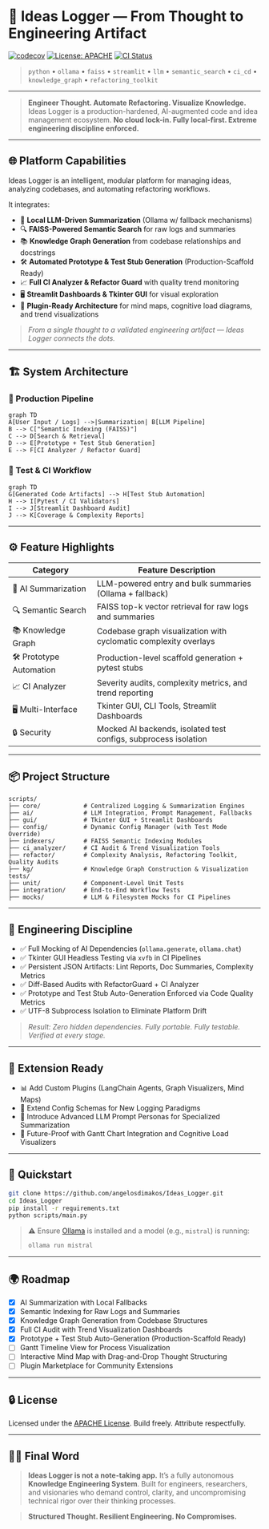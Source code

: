 
# 🚀 Ideas Logger — From Thought to Engineering Artifact

[![codecov](https://codecov.io/gh/angelosdimakos/Ideas_Logger/branch/main/graph/badge.svg?token=C49N6JTFXY)](https://codecov.io/gh/angelosdimakos/Ideas_Logger)
[![License: APACHE](https://img.shields.io/badge/License-APACHE-yellow.svg)](LICENSE)
[![CI Status](https://img.shields.io/badge/CI-Passing-brightgreen.svg)]()

> `python` • `ollama` • `faiss` • `streamlit` • `llm` • `semantic_search` • `ci_cd` • `knowledge_graph` • `refactoring_toolkit`

---

> **Engineer Thought. Automate Refactoring. Visualize Knowledge.**
> Ideas Logger is a production-hardened, AI-augmented code and idea management ecosystem.
> **No cloud lock-in. Fully local-first. Extreme engineering discipline enforced.**

---

## 🌐 Platform Capabilities

Ideas Logger is an intelligent, modular platform for managing ideas, analyzing codebases, and automating refactoring workflows.

It integrates:

* 🤖 **Local LLM-Driven Summarization** (Ollama w/ fallback mechanisms)
* 🔍 **FAISS-Powered Semantic Search** for raw logs and summaries
* 📚 **Knowledge Graph Generation** from codebase relationships and docstrings
* 🛠️ **Automated Prototype & Test Stub Generation** (Production-Scaffold Ready)
* 📈 **Full CI Analyzer & Refactor Guard** with quality trend monitoring
* 🖥️ **Streamlit Dashboards & Tkinter GUI** for visual exploration
* 🔌 **Plugin-Ready Architecture** for mind maps, cognitive load diagrams, and trend visualizations

> *From a single thought to a validated engineering artifact — Ideas Logger connects the dots.*

---

## 🏗️ System Architecture

### 🚧 Production Pipeline

```mermaid
graph TD
A[User Input / Logs] -->|Summarization| B[LLM Pipeline]
B --> C["Semantic Indexing (FAISS)"]
C --> D[Search & Retrieval]
D --> E[Prototype + Test Stub Generation]
E --> F[CI Analyzer / Refactor Guard]
```

### 🔬 Test & CI Workflow

```mermaid
graph TD
G[Generated Code Artifacts] --> H[Test Stub Automation]
H --> I[Pytest / CI Validators]
I --> J[Streamlit Dashboard Audit]
J --> K[Coverage & Complexity Reports]
```

---

## ⚙️ Feature Highlights

| Category                 | Feature Description                                              |
| ------------------------ | ---------------------------------------------------------------- |
| 🤖 AI Summarization      | LLM-powered entry and bulk summaries (Ollama + fallback)         |
| 🔍 Semantic Search       | FAISS top-k vector retrieval for raw logs and summaries          |
| 📚 Knowledge Graph       | Codebase graph visualization with cyclomatic complexity overlays |
| 🛠️ Prototype Automation | Production-level scaffold generation + pytest stubs              |
| 📈 CI Analyzer           | Severity audits, complexity metrics, and trend reporting         |
| 🖥️ Multi-Interface      | Tkinter GUI, CLI Tools, Streamlit Dashboards                     |
| 🔒 Security              | Mocked AI backends, isolated test configs, subprocess isolation  |

---

## 📦 Project Structure

```plaintext
scripts/
├── core/            # Centralized Logging & Summarization Engines
├── ai/              # LLM Integration, Prompt Management, Fallbacks
├── gui/             # Tkinter GUI + Streamlit Dashboards
├── config/          # Dynamic Config Manager (with Test Mode Override)
├── indexers/        # FAISS Semantic Indexing Modules
├── ci_analyzer/     # CI Audit & Trend Visualization Tools
├── refactor/        # Complexity Analysis, Refactoring Toolkit, Quality Audits
├── kg/              # Knowledge Graph Construction & Visualization
tests/
├── unit/            # Component-Level Unit Tests
├── integration/     # End-to-End Workflow Tests
├── mocks/           # LLM & Filesystem Mocks for CI Pipelines
```

---

## 🧪 Engineering Discipline

* ✅ Full Mocking of AI Dependencies (`ollama.generate`, `ollama.chat`)
* ✅ Tkinter GUI Headless Testing via `xvfb` in CI Pipelines
* ✅ Persistent JSON Artifacts: Lint Reports, Doc Summaries, Complexity Metrics
* ✅ Diff-Based Audits with RefactorGuard + CI Analyzer
* ✅ Prototype and Test Stub Auto-Generation Enforced via Code Quality Metrics
* ✅ UTF-8 Subprocess Isolation to Eliminate Platform Drift

> *Result: Zero hidden dependencies. Fully portable. Fully testable. Verified at every stage.*

---

## 🔌 Extension Ready

* 📊 Add Custom Plugins (LangChain Agents, Graph Visualizers, Mind Maps)
* 📂 Extend Config Schemas for New Logging Paradigms
* 🧠 Introduce Advanced LLM Prompt Personas for Specialized Summarization
* 📅 Future-Proof with Gantt Chart Integration and Cognitive Load Visualizers

---

## 🚀 Quickstart

```bash
git clone https://github.com/angelosdimakos/Ideas_Logger.git
cd Ideas_Logger
pip install -r requirements.txt
python scripts/main.py
```

> ⚠️ Ensure [Ollama](https://ollama.com/) is installed and a model (e.g., `mistral`) is running:
>
> ```bash
> ollama run mistral
> ```

---

## 🌍 Roadmap

* [x] AI Summarization with Local Fallbacks
* [x] Semantic Indexing for Raw Logs and Summaries
* [x] Knowledge Graph Generation from Codebase Structures
* [x] Full CI Audit with Trend Visualization Dashboards
* [x] Prototype + Test Stub Auto-Generation (Production-Scaffold Ready)
* [ ] Gantt Timeline View for Process Visualization
* [ ] Interactive Mind Map with Drag-and-Drop Thought Structuring
* [ ] Plugin Marketplace for Community Extensions

---

## 🔒 License

Licensed under the [APACHE License](LICENSE).
Build freely. Attribute respectfully.

---

## 🧙‍♂️ Final Word

> **Ideas Logger is not a note-taking app.**
> It’s a fully autonomous **Knowledge Engineering System**.
> Built for engineers, researchers, and visionaries who demand control, clarity, and uncompromising technical rigor over their thinking processes.

> **Structured Thought. Resilient Engineering. No Compromises.**
